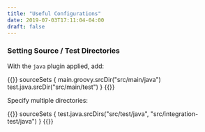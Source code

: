 ```yaml
---
title: "Useful Configurations"
date: 2019-07-03T17:11:04-04:00
draft: false
---
```


### Setting Source / Test Directories

With the `java` plugin applied, add:

{{<highlight groovy>}}
sourceSets {
    main.groovy.srcDir("src/main/java")
    test.java.srcDir("src/main/test")
}
{{</highlight>}}

Specify multiple directories:

{{<highlight groovy>}}
sourceSets {
    test.java.srcDirs("src/test/java", "src/integration-test/java")
}
{{</highlight>}}


